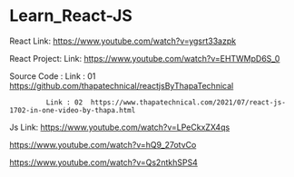 # Learn_React-JS

React
Link: https://www.youtube.com/watch?v=ygsrt33azpk

React Project: 
Link: https://www.youtube.com/watch?v=EHTWMpD6S_0

Source Code : Link : 01 https://github.com/thapatechnical/reactjsByThapaTechnical

             Link : 02  https://www.thapatechnical.com/2021/07/react-js-1702-in-one-video-by-thapa.html

Js
Link: https://www.youtube.com/watch?v=LPeCkxZX4qs

https://www.youtube.com/watch?v=hQ9_27otvCo

https://www.youtube.com/watch?v=Qs2ntkhSPS4
